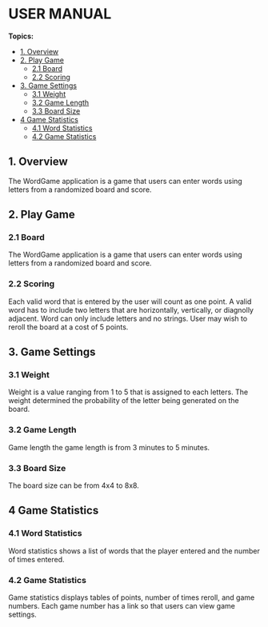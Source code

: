 # USER MANUAL

**Topics:**

* [1. Overview](#1.-overview)
* [2. Play Game](#play-game)
    + [2.1 Board](#board)
    + [2.2 Scoring](#scoring)
* [3. Game Settings](#game-settings)
    + [3.1 Weight](#weight)
    + [3.2 Game Length](#game-length)
    + [3.3 Board Size](#board-size)
* [4 Game Statistics](#game-statistics)
    + [4.1 Word Statistics](#word-statistics)
    + [4.2 Game Statistics](#4.2-game-statistics)

## 1. Overview
The WordGame application is a game that users can enter words using letters from a randomized board and score. 

## 2. Play Game
### 2.1 Board
The WordGame application is a game that users can enter words using letters from a randomized board and score. 

### 2.2 Scoring
Each valid word that is entered by the user will count as one point. A valid word has to include two letters that are horizontally, vertically, or diagnolly adjacent. Word can only include letters and no strings. User may wish to reroll the board at a cost of 5 points. 

## 3. Game Settings
### 3.1 Weight
Weight is a value ranging from 1 to 5 that is assigned to each letters. The weight determined the probability of the letter being generated on the board. 

### 3.2 Game Length
Game length the game length is from 3 minutes to 5 minutes. 

### 3.3 Board Size
The board size can be from 4x4 to 8x8.

## 4 Game Statistics
### 4.1 Word Statistics
Word statistics shows a list of words that the player entered and the number of times entered.

### 4.2 Game Statistics
Game statistics displays tables of points, number of times reroll, and game numbers. 
Each game number has a link so that users can view game settings. 



